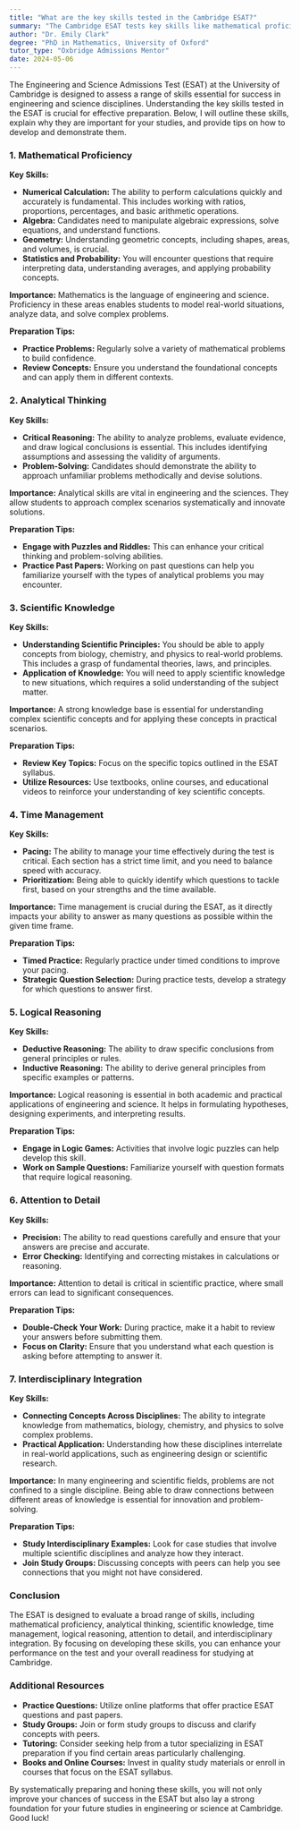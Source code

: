 ```yaml
---
title: "What are the key skills tested in the Cambridge ESAT?"
summary: "The Cambridge ESAT tests key skills like mathematical proficiency, numerical calculation, and algebra essential for success in engineering and science fields."
author: "Dr. Emily Clark"
degree: "PhD in Mathematics, University of Oxford"
tutor_type: "Oxbridge Admissions Mentor"
date: 2024-05-06
---
```


The Engineering and Science Admissions Test (ESAT) at the University of Cambridge is designed to assess a range of skills essential for success in engineering and science disciplines. Understanding the key skills tested in the ESAT is crucial for effective preparation. Below, I will outline these skills, explain why they are important for your studies, and provide tips on how to develop and demonstrate them.

### 1. **Mathematical Proficiency**

**Key Skills:**
- **Numerical Calculation:** The ability to perform calculations quickly and accurately is fundamental. This includes working with ratios, proportions, percentages, and basic arithmetic operations.
- **Algebra:** Candidates need to manipulate algebraic expressions, solve equations, and understand functions.
- **Geometry:** Understanding geometric concepts, including shapes, areas, and volumes, is crucial.
- **Statistics and Probability:** You will encounter questions that require interpreting data, understanding averages, and applying probability concepts.

**Importance:**
Mathematics is the language of engineering and science. Proficiency in these areas enables students to model real-world situations, analyze data, and solve complex problems.

**Preparation Tips:**
- **Practice Problems:** Regularly solve a variety of mathematical problems to build confidence.
- **Review Concepts:** Ensure you understand the foundational concepts and can apply them in different contexts.

### 2. **Analytical Thinking**

**Key Skills:**
- **Critical Reasoning:** The ability to analyze problems, evaluate evidence, and draw logical conclusions is essential. This includes identifying assumptions and assessing the validity of arguments.
- **Problem-Solving:** Candidates should demonstrate the ability to approach unfamiliar problems methodically and devise solutions.

**Importance:**
Analytical skills are vital in engineering and the sciences. They allow students to approach complex scenarios systematically and innovate solutions.

**Preparation Tips:**
- **Engage with Puzzles and Riddles:** This can enhance your critical thinking and problem-solving abilities.
- **Practice Past Papers:** Working on past questions can help you familiarize yourself with the types of analytical problems you may encounter.

### 3. **Scientific Knowledge**

**Key Skills:**
- **Understanding Scientific Principles:** You should be able to apply concepts from biology, chemistry, and physics to real-world problems. This includes a grasp of fundamental theories, laws, and principles.
- **Application of Knowledge:** You will need to apply scientific knowledge to new situations, which requires a solid understanding of the subject matter.

**Importance:**
A strong knowledge base is essential for understanding complex scientific concepts and for applying these concepts in practical scenarios.

**Preparation Tips:**
- **Review Key Topics:** Focus on the specific topics outlined in the ESAT syllabus.
- **Utilize Resources:** Use textbooks, online courses, and educational videos to reinforce your understanding of key scientific concepts.

### 4. **Time Management**

**Key Skills:**
- **Pacing:** The ability to manage your time effectively during the test is critical. Each section has a strict time limit, and you need to balance speed with accuracy.
- **Prioritization:** Being able to quickly identify which questions to tackle first, based on your strengths and the time available.

**Importance:**
Time management is crucial during the ESAT, as it directly impacts your ability to answer as many questions as possible within the given time frame.

**Preparation Tips:**
- **Timed Practice:** Regularly practice under timed conditions to improve your pacing.
- **Strategic Question Selection:** During practice tests, develop a strategy for which questions to answer first.

### 5. **Logical Reasoning**

**Key Skills:**
- **Deductive Reasoning:** The ability to draw specific conclusions from general principles or rules.
- **Inductive Reasoning:** The ability to derive general principles from specific examples or patterns.

**Importance:**
Logical reasoning is essential in both academic and practical applications of engineering and science. It helps in formulating hypotheses, designing experiments, and interpreting results.

**Preparation Tips:**
- **Engage in Logic Games:** Activities that involve logic puzzles can help develop this skill.
- **Work on Sample Questions:** Familiarize yourself with question formats that require logical reasoning.

### 6. **Attention to Detail**

**Key Skills:**
- **Precision:** The ability to read questions carefully and ensure that your answers are precise and accurate.
- **Error Checking:** Identifying and correcting mistakes in calculations or reasoning.

**Importance:**
Attention to detail is critical in scientific practice, where small errors can lead to significant consequences.

**Preparation Tips:**
- **Double-Check Your Work:** During practice, make it a habit to review your answers before submitting them.
- **Focus on Clarity:** Ensure that you understand what each question is asking before attempting to answer it.

### 7. **Interdisciplinary Integration**

**Key Skills:**
- **Connecting Concepts Across Disciplines:** The ability to integrate knowledge from mathematics, biology, chemistry, and physics to solve complex problems.
- **Practical Application:** Understanding how these disciplines interrelate in real-world applications, such as engineering design or scientific research.

**Importance:**
In many engineering and scientific fields, problems are not confined to a single discipline. Being able to draw connections between different areas of knowledge is essential for innovation and problem-solving.

**Preparation Tips:**
- **Study Interdisciplinary Examples:** Look for case studies that involve multiple scientific disciplines and analyze how they interact.
- **Join Study Groups:** Discussing concepts with peers can help you see connections that you might not have considered.

### Conclusion

The ESAT is designed to evaluate a broad range of skills, including mathematical proficiency, analytical thinking, scientific knowledge, time management, logical reasoning, attention to detail, and interdisciplinary integration. By focusing on developing these skills, you can enhance your performance on the test and your overall readiness for studying at Cambridge.

### Additional Resources

- **Practice Questions:** Utilize online platforms that offer practice ESAT questions and past papers.
- **Study Groups:** Join or form study groups to discuss and clarify concepts with peers.
- **Tutoring:** Consider seeking help from a tutor specializing in ESAT preparation if you find certain areas particularly challenging.
- **Books and Online Courses:** Invest in quality study materials or enroll in courses that focus on the ESAT syllabus.

By systematically preparing and honing these skills, you will not only improve your chances of success in the ESAT but also lay a strong foundation for your future studies in engineering or science at Cambridge. Good luck!
    